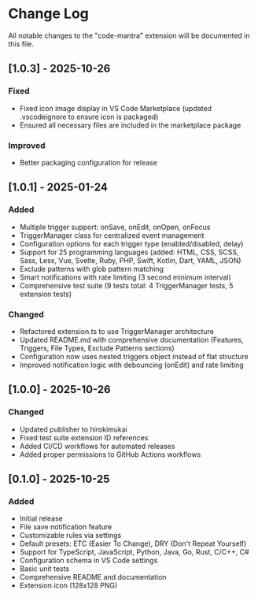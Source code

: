 # Change Log

All notable changes to the "code-mantra" extension will be documented in this file.

## [1.0.3] - 2025-10-26

### Fixed
- Fixed icon image display in VS Code Marketplace (updated .vscodeignore to ensure icon is packaged)
- Ensured all necessary files are included in the marketplace package

### Improved
- Better packaging configuration for release

## [1.0.1] - 2025-01-24

### Added

- Multiple trigger support: onSave, onEdit, onOpen, onFocus
- TriggerManager class for centralized event management
- Configuration options for each trigger type (enabled/disabled, delay)
- Support for 25 programming languages (added: HTML, CSS, SCSS, Sass, Less, Vue, Svelte, Ruby, PHP, Swift, Kotlin, Dart, YAML, JSON)
- Exclude patterns with glob pattern matching
- Smart notifications with rate limiting (3 second minimum interval)
- Comprehensive test suite (9 tests total: 4 TriggerManager tests, 5 extension tests)

### Changed

- Refactored extension.ts to use TriggerManager architecture
- Updated README.md with comprehensive documentation (Features, Triggers, File Types, Exclude Patterns sections)
- Configuration now uses nested triggers object instead of flat structure
- Improved notification logic with debouncing (onEdit) and rate limiting

## [1.0.0] - 2025-10-26

### Changed

- Updated publisher to hirokimukai
- Fixed test suite extension ID references
- Added CI/CD workflows for automated releases
- Added proper permissions to GitHub Actions workflows

## [0.1.0] - 2025-10-25

### Added

- Initial release
- File save notification feature
- Customizable rules via settings
- Default presets: ETC (Easier To Change), DRY (Don't Repeat Yourself)
- Support for TypeScript, JavaScript, Python, Java, Go, Rust, C/C++, C#
- Configuration schema in VS Code settings
- Basic unit tests
- Comprehensive README and documentation
- Extension icon (128x128 PNG)
